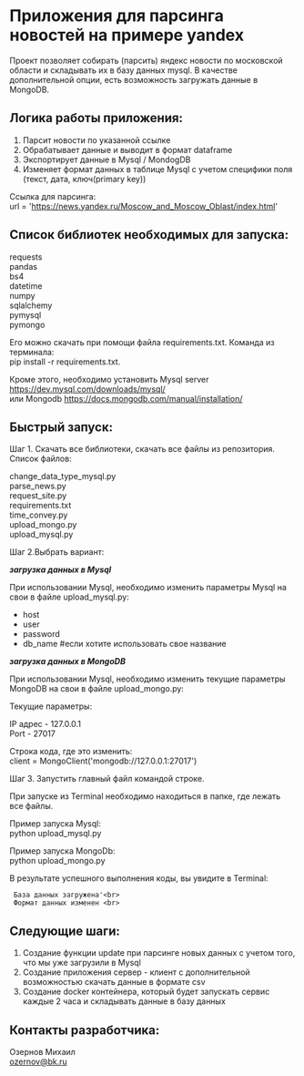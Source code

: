 Приложения для парсинга новостей на примере yandex
==================================================

Проект позволяет собирать (парсить) яндекс новости по московской области и складывать их в базу данных mysql. В качестве дополнительной 
опции, есть возможность загружать данные в MongoDB. 

Логика работы приложения:
-------------------------

1. Парсит новости по указанной ссылке 
2. Обрабатывает данные и выводит в формат dataframe
3. Экспортирует данные в Mysql / MondogDB
4. Изменяет формат данных в таблице Mysql с учетом специфики поля (текст, дата, ключ(primary key))

Ссылка для парсинга: <br>
url = 'https://news.yandex.ru/Moscow_and_Moscow_Oblast/index.html'

Список библиотек необходимых для запуска:
-----------------------------------------

requests <br>
pandas <br>
bs4 <br>
datetime <br>
numpy <br>
sqlalchemy <br>
pymysql <br>
pymongo <br>

Его можно скачать при помощи файла requirements.txt. Команда из терминала:<br>
pip install -r requirements.txt.

Кроме этого, необходимо установить Mysql server https://dev.mysql.com/downloads/mysql/ <br>
или Mongodb  https://docs.mongodb.com/manual/installation/

Быстрый запуск:
---------------

Шаг 1. Скачать все библиотеки, скачать все файлы из репозитория. Список файлов:

change_data_type_mysql.py	 <br>
parse_news.py	  <br>
request_site.py	  <br>
requirements.txt	  <br>
time_convey.py	 <br> 
upload_mongo.py	  <br>
upload_mysql.py <br>

Шаг 2.Выбрать вариант:

***загрузка данных в Mysql***

При использовании Mysql, необходимо изменить параметры Mysql  на свои в файле upload_mysql.py:
- host
- user
- password
- db_name #если хотите использовать свое название

***загрузка данных в MongoDB***<br>

При использовании Mysql, необходимо изменить текущие параметры MongoDB на свои в файле upload_mongo.py:

Текущие параметры:<br>

IP адрес - 127.0.0.1<br>
Port - 27017

Строка кода, где это изменить: <br>
client = MongoClient('mongodb://127.0.0.1:27017')
 
Шаг 3. Запустить главный файл командой строке.

При запуске из Terminal необходимо находиться в папке, где лежать все файлы. 

Пример запуска Mysql: <br>
python upload_mysql.py

Пример запуска MongoDb: <br>
python upload_mongo.py

В результате успешного выполнения коды, вы увидите в Terminal:<br>

     База данных загружена'<br>
     Формат данных изменен <br>

Следующие шаги:
---------------

1. Создание функции update при парсинге новых данных с учетом того, что мы уже загрузили в Mysql
2. Создание приложения сервер - клиент с дополнительной возможностью скачать данные в формате csv
3. Создание docker контейнера, который будет запускать сервис каждые 2 часа и складывать данные в базу данных

Контакты разработчика:
----------------------
Озернов Михаил <br>
ozernov@bk.ru
